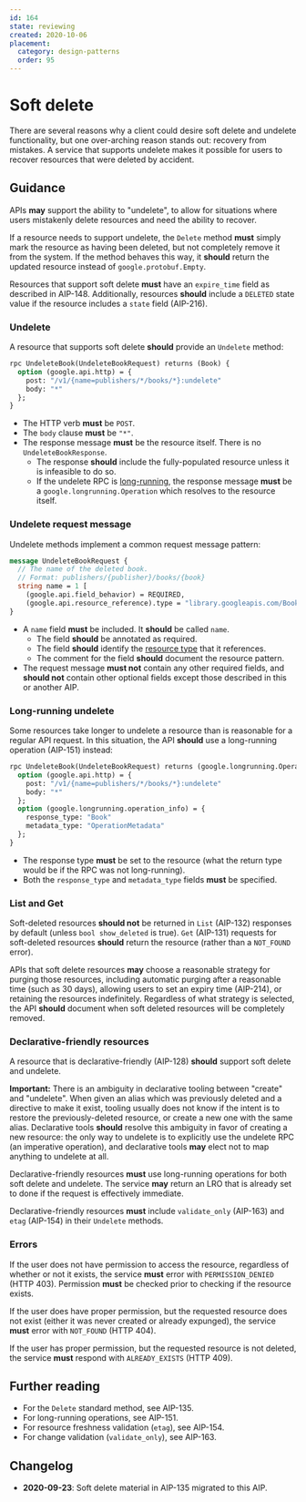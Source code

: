 ```yaml
---
id: 164
state: reviewing
created: 2020-10-06
placement:
  category: design-patterns
  order: 95
---
```


# Soft delete

There are several reasons why a client could desire soft delete and undelete
functionality, but one over-arching reason stands out: recovery from mistakes.
A service that supports undelete makes it possible for users to recover
resources that were deleted by accident.

## Guidance

APIs **may** support the ability to "undelete", to allow for situations where
users mistakenly delete resources and need the ability to recover.

If a resource needs to support undelete, the `Delete` method **must** simply
mark the resource as having been deleted, but not completely remove it from the
system. If the method behaves this way, it **should** return the updated
resource instead of `google.protobuf.Empty`.

Resources that support soft delete **must** have an `expire_time` field as
described in AIP-148. Additionally, resources **should** include a `DELETED`
state value if the resource includes a `state` field (AIP-216).

### Undelete

A resource that supports soft delete **should** provide an `Undelete` method:

```proto
rpc UndeleteBook(UndeleteBookRequest) returns (Book) {
  option (google.api.http) = {
    post: "/v1/{name=publishers/*/books/*}:undelete"
    body: "*"
  };
}
```

- The HTTP verb **must** be `POST`.
- The `body` clause **must** be `"*"`.
- The response message **must** be the resource itself. There is no
  `UndeleteBookResponse`.
  - The response **should** include the fully-populated resource unless it is
    infeasible to do so.
  - If the undelete RPC is [long-running](#long-running-undelete), the response
    message **must** be a `google.longrunning.Operation` which resolves to the
    resource itself.

### Undelete request message

Undelete methods implement a common request message pattern:

```proto
message UndeleteBookRequest {
  // The name of the deleted book.
  // Format: publishers/{publisher}/books/{book}
  string name = 1 [
    (google.api.field_behavior) = REQUIRED,
    (google.api.resource_reference).type = "library.googleapis.com/Book"];
}
```

- A `name` field **must** be included. It **should** be called `name`.
  - The field **should** be annotated as required.
  - The field **should** identify the [resource type][aip-123] that it
    references.
  - The comment for the field **should** document the resource pattern.
- The request message **must not** contain any other required fields, and
  **should not** contain other optional fields except those described in this
  or another AIP.

### Long-running undelete

Some resources take longer to undelete a resource than is reasonable for a
regular API request. In this situation, the API **should** use a long-running
operation (AIP-151) instead:

```proto
rpc UndeleteBook(UndeleteBookRequest) returns (google.longrunning.Operation) {
  option (google.api.http) = {
    post: "/v1/{name=publishers/*/books/*}:undelete"
    body: "*"
  };
  option (google.longrunning.operation_info) = {
    response_type: "Book"
    metadata_type: "OperationMetadata"
  };
}
```

- The response type **must** be set to the resource (what the return type would
  be if the RPC was not long-running).
- Both the `response_type` and `metadata_type` fields **must** be specified.

### List and Get

Soft-deleted resources **should not** be returned in `List` (AIP-132) responses
by default (unless `bool show_deleted` is true). `Get` (AIP-131) requests for
soft-deleted resources **should** return the resource (rather than a
`NOT_FOUND` error).

APIs that soft delete resources **may** choose a reasonable strategy for
purging those resources, including automatic purging after a reasonable time
(such as 30 days), allowing users to set an expiry time (AIP-214), or retaining
the resources indefinitely. Regardless of what strategy is selected, the API
**should** document when soft deleted resources will be completely removed.

### Declarative-friendly resources

A resource that is declarative-friendly (AIP-128) **should** support soft
delete and undelete.

**Important:** There is an ambiguity in declarative tooling between "create"
and "undelete". When given an alias which was previously deleted and a
directive to make it exist, tooling usually does not know if the intent is to
restore the previously-deleted resource, or create a new one with the same
alias. Declarative tools **should** resolve this ambiguity in favor of creating
a new resource: the only way to undelete is to explicitly use the undelete RPC
(an imperative operation), and declarative tools **may** elect not to map
anything to undelete at all.

Declarative-friendly resources **must** use long-running operations for both
soft delete and undelete. The service **may** return an LRO that is already set
to done if the request is effectively immediate.

Declarative-friendly resources **must** include `validate_only` (AIP-163) and
`etag` (AIP-154) in their `Undelete` methods.

### Errors

If the user does not have permission to access the resource, regardless of
whether or not it exists, the service **must** error with `PERMISSION_DENIED`
(HTTP 403). Permission **must** be checked prior to checking if the resource
exists.

If the user does have proper permission, but the requested resource does not
exist (either it was never created or already expunged), the service **must**
error with `NOT_FOUND` (HTTP 404).

If the user has proper permission, but the requested resource is not deleted,
the service **must** respond with `ALREADY_EXISTS` (HTTP 409).

## Further reading

- For the `Delete` standard method, see AIP-135.
- For long-running operations, see AIP-151.
- For resource freshness validation (`etag`), see AIP-154.
- For change validation (`validate_only`), see AIP-163.

## Changelog

- **2020-09-23**: Soft delete material in AIP-135 migrated to this AIP.

[aip-123]: ./0123.md
